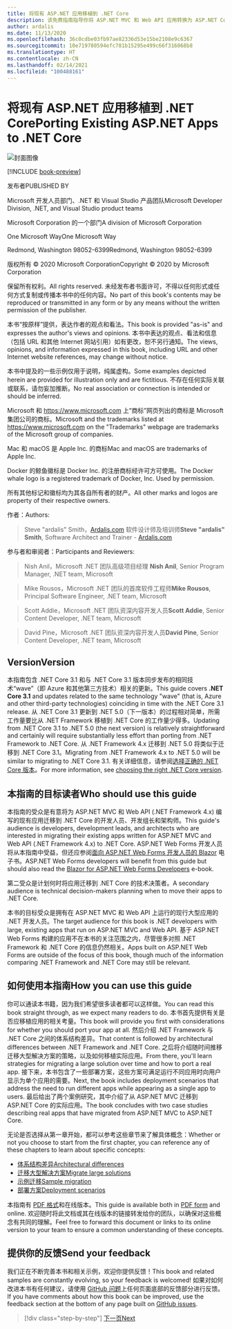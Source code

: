 ```yaml
---
title: 将现有 ASP.NET 应用移植到 .NET Core
description: 该免费指南指导你将 ASP.NET MVC 和 Web API 应用转换为 ASP.NET Core。
author: ardalis
ms.date: 11/13/2020
ms.openlocfilehash: 36c0cdbe03fb97ae82336d53e15be2108e9c6367
ms.sourcegitcommit: 10e719780594efc781b15295e499c66f316068b8
ms.translationtype: HT
ms.contentlocale: zh-CN
ms.lasthandoff: 02/14/2021
ms.locfileid: "100488161"
---
```

# <a name="porting-existing-aspnet-apps-to-net-core"></a><span data-ttu-id="ddcc7-103">将现有 ASP.NET 应用移植到 .NET Core</span><span class="sxs-lookup"><span data-stu-id="ddcc7-103">Porting Existing ASP.NET Apps to .NET Core</span></span>

![封面图像](./media/index/porting-existing-aspnet-apps.png)

[!INCLUDE [book-preview](../../../includes/book-preview.md)]

<span data-ttu-id="ddcc7-105">发布者</span><span class="sxs-lookup"><span data-stu-id="ddcc7-105">PUBLISHED BY</span></span>

<span data-ttu-id="ddcc7-106">Microsoft 开发人员部门、.NET 和 Visual Studio 产品团队</span><span class="sxs-lookup"><span data-stu-id="ddcc7-106">Microsoft Developer Division, .NET, and Visual Studio product teams</span></span>

<span data-ttu-id="ddcc7-107">Microsoft Corporation 的一个部门</span><span class="sxs-lookup"><span data-stu-id="ddcc7-107">A division of Microsoft Corporation</span></span>

<span data-ttu-id="ddcc7-108">One Microsoft Way</span><span class="sxs-lookup"><span data-stu-id="ddcc7-108">One Microsoft Way</span></span>

<span data-ttu-id="ddcc7-109">Redmond, Washington 98052-6399</span><span class="sxs-lookup"><span data-stu-id="ddcc7-109">Redmond, Washington 98052-6399</span></span>

<span data-ttu-id="ddcc7-110">版权所有 &copy; 2020 Microsoft Corporation</span><span class="sxs-lookup"><span data-stu-id="ddcc7-110">Copyright &copy; 2020 by Microsoft Corporation</span></span>

<span data-ttu-id="ddcc7-111">保留所有权利。</span><span class="sxs-lookup"><span data-stu-id="ddcc7-111">All rights reserved.</span></span> <span data-ttu-id="ddcc7-112">未经发布者书面许可，不得以任何形式或任何方式复制或传播本书中的任何内容。</span><span class="sxs-lookup"><span data-stu-id="ddcc7-112">No part of this book's contents may be reproduced or transmitted in any form or by any means without the written permission of the publisher.</span></span>

<span data-ttu-id="ddcc7-113">本书“按原样”提供，表达作者的观点和看法。</span><span class="sxs-lookup"><span data-stu-id="ddcc7-113">This book is provided "as-is" and expresses the author's views and opinions.</span></span> <span data-ttu-id="ddcc7-114">本书中表达的观点、看法和信息（包括 URL 和其他 Internet 网站引用）如有更改，恕不另行通知。</span><span class="sxs-lookup"><span data-stu-id="ddcc7-114">The views, opinions, and information expressed in this book, including URL and other Internet website references, may change without notice.</span></span>

<span data-ttu-id="ddcc7-115">本书中提及的一些示例仅用于说明，纯属虚构。</span><span class="sxs-lookup"><span data-stu-id="ddcc7-115">Some examples depicted herein are provided for illustration only and are fictitious.</span></span> <span data-ttu-id="ddcc7-116">不存在任何实际关联或联系，请勿妄加推断。</span><span class="sxs-lookup"><span data-stu-id="ddcc7-116">No real association or connection is intended or should be inferred.</span></span>

<span data-ttu-id="ddcc7-117">Microsoft 和 <https://www.microsoft.com> 上“商标”网页列出的商标是 Microsoft 集团公司的商标。</span><span class="sxs-lookup"><span data-stu-id="ddcc7-117">Microsoft and the trademarks listed at <https://www.microsoft.com> on the "Trademarks" webpage are trademarks of the Microsoft group of companies.</span></span>

<span data-ttu-id="ddcc7-118">Mac 和 macOS 是 Apple Inc. 的商标</span><span class="sxs-lookup"><span data-stu-id="ddcc7-118">Mac and macOS are trademarks of Apple Inc.</span></span>

<span data-ttu-id="ddcc7-119">Docker 的鲸鱼徽标是 Docker Inc. 的注册商标经许可方可使用。</span><span class="sxs-lookup"><span data-stu-id="ddcc7-119">The Docker whale logo is a registered trademark of Docker, Inc. Used by permission.</span></span>

<span data-ttu-id="ddcc7-120">所有其他标记和徽标均为其各自所有者的财产。</span><span class="sxs-lookup"><span data-stu-id="ddcc7-120">All other marks and logos are property of their respective owners.</span></span>

<span data-ttu-id="ddcc7-121">作者：</span><span class="sxs-lookup"><span data-stu-id="ddcc7-121">Authors:</span></span>

> <span data-ttu-id="ddcc7-122">Steve "ardalis" Smith，[Ardalis.com](https://ardalis.com) 软件设计师及培训师</span><span class="sxs-lookup"><span data-stu-id="ddcc7-122">**Steve "ardalis" Smith**, Software Architect and Trainer - [Ardalis.com](https://ardalis.com)</span></span>

<span data-ttu-id="ddcc7-123">参与者和审阅者：</span><span class="sxs-lookup"><span data-stu-id="ddcc7-123">Participants and Reviewers:</span></span>

> <span data-ttu-id="ddcc7-124">Nish Anil，Microsoft .NET 团队高级项目经理 </span><span class="sxs-lookup"><span data-stu-id="ddcc7-124">**Nish Anil**, Senior Program Manager, .NET team, Microsoft</span></span>

> <span data-ttu-id="ddcc7-125">Mike Rousos，Microsoft .NET 团队的首席软件工程师</span><span class="sxs-lookup"><span data-stu-id="ddcc7-125">**Mike Rousos**, Principal Software Engineer, .NET team, Microsoft</span></span>

> <span data-ttu-id="ddcc7-126">Scott Addie，Microsoft .NET 团队资深内容开发人员</span><span class="sxs-lookup"><span data-stu-id="ddcc7-126">**Scott Addie**, Senior Content Developer, .NET team, Microsoft</span></span>

> <span data-ttu-id="ddcc7-127">David Pine，Microsoft .NET 团队资深内容开发人员</span><span class="sxs-lookup"><span data-stu-id="ddcc7-127">**David Pine**, Senior Content Developer, .NET team, Microsoft</span></span>

## <a name="version"></a><span data-ttu-id="ddcc7-128">Version</span><span class="sxs-lookup"><span data-stu-id="ddcc7-128">Version</span></span>

<span data-ttu-id="ddcc7-129">本指南包含 .NET Core 3.1 和与 .NET Core 3.1 版本同步发布的相同技术“wave”（即 Azure 和其他第三方技术）相关的更新。</span><span class="sxs-lookup"><span data-stu-id="ddcc7-129">This guide covers **.NET Core 3.1** and updates related to the same technology "wave" (that is, Azure and other third-party technologies) coinciding in time with the .NET Core 3.1 release.</span></span> <span data-ttu-id="ddcc7-130">从 .NET Core 3.1 更新到 .NET 5.0（下一版本）的过程相对简单，所需工作量要比从 .NET Framework 移植到 .NET Core 的工作量少得多。</span><span class="sxs-lookup"><span data-stu-id="ddcc7-130">Updating from .NET Core 3.1 to .NET 5.0 (the next version) is relatively straightforward and certainly will require substantially less effort than porting from .NET Framework to .NET Core.</span></span> <span data-ttu-id="ddcc7-131">从 .NET Framework 4.x 迁移到 .NET 5.0 将类似于迁移到 .NET Core 3.1。</span><span class="sxs-lookup"><span data-stu-id="ddcc7-131">Migrating from .NET Framework 4.x to .NET 5.0 will be similar to migrating to .NET Core 3.1.</span></span> <span data-ttu-id="ddcc7-132">有关详细信息，请参阅[选择正确的 .NET Core 版本](choose-net-core-version.md)。</span><span class="sxs-lookup"><span data-stu-id="ddcc7-132">For more information, see [choosing the right .NET Core version](choose-net-core-version.md).</span></span>

## <a name="who-should-use-this-guide"></a><span data-ttu-id="ddcc7-133">本指南的目标读者</span><span class="sxs-lookup"><span data-stu-id="ddcc7-133">Who should use this guide</span></span>

<span data-ttu-id="ddcc7-134">本指南的受众是有意将为 ASP.NET MVC 和 Web API (.NET Framework 4.x) 编写的现有应用迁移到 .NET Core 的开发人员、开发组长和架构师。</span><span class="sxs-lookup"><span data-stu-id="ddcc7-134">This guide's audience is developers, development leads, and architects who are interested in migrating their existing apps written for ASP.NET MVC and Web API (.NET Framework 4.x) to .NET Core.</span></span> <span data-ttu-id="ddcc7-135">ASP.NET Web Forms 开发人员将从本指南中受益，但还应参阅[面向 ASP.NET Web Forms 开发人员的 Blazor](https://docs.microsoft.com/dotnet/architecture/blazor-for-web-forms-developers/) 电子书。</span><span class="sxs-lookup"><span data-stu-id="ddcc7-135">ASP.NET Web Forms developers will benefit from this guide but should also read the [Blazor for ASP.NET Web Forms Developers](https://docs.microsoft.com/dotnet/architecture/blazor-for-web-forms-developers/) e-book.</span></span>

<span data-ttu-id="ddcc7-136">第二受众是计划何时将应用迁移到 .NET Core 的技术决策者。</span><span class="sxs-lookup"><span data-stu-id="ddcc7-136">A secondary audience is technical decision-makers planning when to move their apps to .NET Core.</span></span>

<span data-ttu-id="ddcc7-137">本书的目标受众是拥有在 ASP.NET MVC 和 Web API 上运行的现行大型应用的 .NET 开发人员。</span><span class="sxs-lookup"><span data-stu-id="ddcc7-137">The target audience for this book is .NET developers with large, existing apps that run on ASP.NET MVC and Web API.</span></span> <span data-ttu-id="ddcc7-138">基于 ASP.NET Web Forms 构建的应用不在本书的关注范围之内，尽管很多对照 .NET Framework 和 .NET Core 的信息仍然相关。</span><span class="sxs-lookup"><span data-stu-id="ddcc7-138">Apps built on ASP.NET Web Forms are outside of the focus of this book, though much of the information comparing .NET Framework and .NET Core may still be relevant.</span></span>

## <a name="how-you-can-use-this-guide"></a><span data-ttu-id="ddcc7-139">如何使用本指南</span><span class="sxs-lookup"><span data-stu-id="ddcc7-139">How you can use this guide</span></span>

<span data-ttu-id="ddcc7-140">你可以通读本书籍，因为我们希望很多读者都可以这样做。</span><span class="sxs-lookup"><span data-stu-id="ddcc7-140">You can read this book straight through, as we expect many readers to do.</span></span> <span data-ttu-id="ddcc7-141">本书首先提供有关是否应移植应用的相关考量。</span><span class="sxs-lookup"><span data-stu-id="ddcc7-141">This book will provide you first with considerations for whether you should port your app at all.</span></span> <span data-ttu-id="ddcc7-142">然后介绍 .NET Framework 与 .NET Core 之间的体系结构差异。</span><span class="sxs-lookup"><span data-stu-id="ddcc7-142">That content is followed by architectural differences between .NET Framework and .NET Core.</span></span> <span data-ttu-id="ddcc7-143">之后将介绍随时间推移迁移大型解决方案的策略，以及如何移植实际应用。</span><span class="sxs-lookup"><span data-stu-id="ddcc7-143">From there, you'll learn strategies for migrating a large solution over time and how to port a real app.</span></span> <span data-ttu-id="ddcc7-144">接下来，本书包含了一些部署方案，这些方案可满足运行不同应用时向用户显示为单个应用的需要。</span><span class="sxs-lookup"><span data-stu-id="ddcc7-144">Next, the book includes deployment scenarios that address the need to run different apps while appearing as a single app to users.</span></span> <span data-ttu-id="ddcc7-145">最后给出了两个案例研究，其中介绍了从 ASP.NET MVC 迁移到 ASP.NET Core 的实际应用。</span><span class="sxs-lookup"><span data-stu-id="ddcc7-145">The book concludes with two case studies describing real apps that have migrated from ASP.NET MVC to ASP.NET Core.</span></span>

<span data-ttu-id="ddcc7-146">无论是否选择从第一章开始，都可以参考这些章节来了解具体概念：</span><span class="sxs-lookup"><span data-stu-id="ddcc7-146">Whether or not you choose to start from the first chapter, you can reference any of these chapters to learn about specific concepts:</span></span>

- [<span data-ttu-id="ddcc7-147">体系结构差异</span><span class="sxs-lookup"><span data-stu-id="ddcc7-147">Architectural differences</span></span>](architectural-differences.md)
- [<span data-ttu-id="ddcc7-148">迁移大型解决方案</span><span class="sxs-lookup"><span data-stu-id="ddcc7-148">Migrate large solutions</span></span>](migrate-large-solutions.md)
- [<span data-ttu-id="ddcc7-149">示例迁移</span><span class="sxs-lookup"><span data-stu-id="ddcc7-149">Sample migration</span></span>](example-migration-eshop.md)
- [<span data-ttu-id="ddcc7-150">部署方案</span><span class="sxs-lookup"><span data-stu-id="ddcc7-150">Deployment scenarios</span></span>](deployment-scenarios.md)

<span data-ttu-id="ddcc7-151">本指南有 [PDF 格式](https://aka.ms/aspnet-porting-ebook)和在线版本。</span><span class="sxs-lookup"><span data-stu-id="ddcc7-151">This guide is available both in [PDF form](https://aka.ms/aspnet-porting-ebook) and online.</span></span> <span data-ttu-id="ddcc7-152">欢迎随时将此文档或其在线版本的链接转发给你的团队，以确保对这些概念有共同的理解。</span><span class="sxs-lookup"><span data-stu-id="ddcc7-152">Feel free to forward this document or links to its online version to your team to ensure a common understanding of these concepts.</span></span>

## <a name="send-your-feedback"></a><span data-ttu-id="ddcc7-153">提供你的反馈</span><span class="sxs-lookup"><span data-stu-id="ddcc7-153">Send your feedback</span></span>

<span data-ttu-id="ddcc7-154">我们正在不断完善本书和相关示例，欢迎你提供反馈！</span><span class="sxs-lookup"><span data-stu-id="ddcc7-154">This book and related samples are constantly evolving, so your feedback is welcomed!</span></span> <span data-ttu-id="ddcc7-155">如果对如何改进本书有任何建议，请使用 [GitHub 问题](https://github.com/dotnet/docs/issues)上任何页面底部的反馈部分进行反馈。</span><span class="sxs-lookup"><span data-stu-id="ddcc7-155">If you have comments about how this book can be improved, use the feedback section at the bottom of any page built on [GitHub issues](https://github.com/dotnet/docs/issues).</span></span>

>[!div class="step-by-step"]
>[<span data-ttu-id="ddcc7-156">下一页</span><span class="sxs-lookup"><span data-stu-id="ddcc7-156">Next</span></span>](introduction.md)
